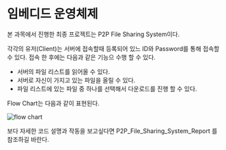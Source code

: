 # 임베디드 운영체제

본 과목에서 진행한 최종 프로젝트는 P2P File Sharing System이다.

각각의 유저(Client)는 서버에 접속할때 등록되어 있느 ID와 Password를 통해 접속할 수 있다.
접속 한 후에는 다음과 같은 기능으 수행 할 수 있다. 
- 서버의 파일 리스트를 읽어올 수 있다.
- 서버로 자신이 가지고 있는 파일을 올릴 수 있다. 
- 파일 리스트에 있는 파일 중 하나를 선택해서 다운로드를 진행 할 수 있다. 

Flow Chart는 다음과 같이 표현된다.

![flow chart](https://user-images.githubusercontent.com/44546283/64484998-4ef14a80-d255-11e9-9d7b-a7a0a33e3046.jpeg)

보다 자세한 코드 설명과 작동을 보고싶다면 P2P_File_Sharing_System_Report 를 참조하길 바란다.
